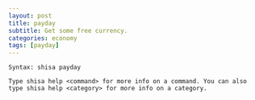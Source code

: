 ```yaml
---
layout: post
title: payday
subtitle: Get some free currency.
categories: economy
tags: [payday]
---
```


`Syntax: shisa payday`

```
Type shisa help <command> for more info on a command. You can also type shisa help <category> for more info on a category.
```